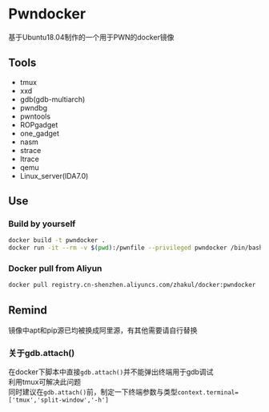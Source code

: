 # Pwndocker

基于Ubuntu18.04制作的一个用于PWN的docker镜像

## Tools

- tmux
- xxd
- gdb(gdb-multiarch)
- pwndbg
- pwntools
- ROPgadget
- one_gadget
- nasm
- strace
- ltrace
- qemu
- Linux_server(IDA7.0)

## Use

### Build by yourself

```bash
docker build -t pwndocker .
docker run -it --rm -v $(pwd):/pwnfile --privileged pwndocker /bin/bash
```

### Docker pull from Aliyun

```bash
docker pull registry.cn-shenzhen.aliyuncs.com/zhakul/docker:pwndocker
```

## Remind

镜像中apt和pip源已均被换成阿里源，有其他需要请自行替换

### 关于gdb.attach()

在docker下脚本中直接`gdb.attach()`并不能弹出终端用于gdb调试  
利用tmux可解决此问题  
同时建议在`gdb.attach()`前，制定一下终端参数与类型`context.terminal=['tmux','split-window','-h']`
